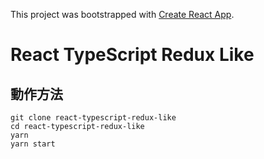 This project was bootstrapped with [Create React App](https://github.com/facebookincubator/create-react-app).

# React TypeScript Redux Like

## 動作方法

```
git clone react-typescript-redux-like
cd react-typescript-redux-like
yarn
yarn start
```
